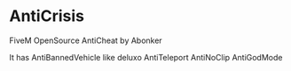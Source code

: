 # AntiCrisis
FiveM OpenSource AntiCheat by Abonker

It has AntiBannedVehicle like deluxo
AntiTeleport
AntiNoClip AntiGodMode
